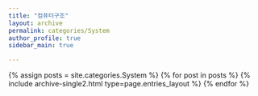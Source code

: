 ```yaml
---
title: "컴퓨터구조"
layout: archive
permalink: categories/System
author_profile: true
sidebar_main: true

---
```


<!-- 공백이 포함되어 있는 카테고리 이름의 경우 site.categories['a b c'] 이런식으로! -->

{% assign posts = site.categories.System %}
{% for post in posts %} {% include archive-single2.html type=page.entries_layout %} {% endfor %}